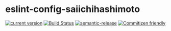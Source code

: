 # eslint-config-saiichihashimoto
[![current version](https://img.shields.io/npm/v/eslint-config-saiichihashimoto.svg)](https://www.npmjs.com/package/eslint-config-saiichihashimoto)
[![Build Status](https://travis-ci.org/saiichihashimoto/eslint-config-saiichihashimoto.svg?branch=master)](https://travis-ci.org/saiichihashimoto/eslint-config-saiichihashimoto)
[![semantic-release](https://img.shields.io/badge/%20%20%F0%9F%93%A6%F0%9F%9A%80-semantic--release-e10079.svg)](https://github.com/semantic-release/semantic-release)
[![Commitizen friendly](https://img.shields.io/badge/commitizen-friendly-brightgreen.svg)](http://commitizen.github.io/cz-cli/)
